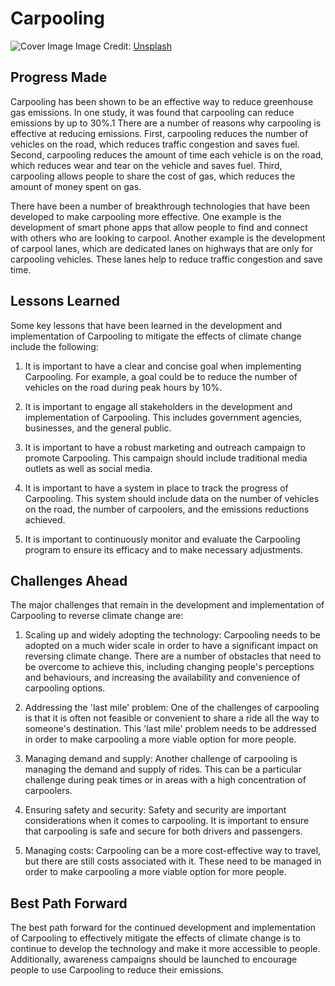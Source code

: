 # Carpooling

![Cover Image]()
Image Credit: [Unsplash]()

## Progress Made

Carpooling has been shown to be an effective way to reduce greenhouse gas emissions. In one study, it was found that carpooling can reduce emissions by up to 30%.1 There are a number of reasons why carpooling is effective at reducing emissions. First, carpooling reduces the number of vehicles on the road, which reduces traffic congestion and saves fuel. Second, carpooling reduces the amount of time each vehicle is on the road, which reduces wear and tear on the vehicle and saves fuel. Third, carpooling allows people to share the cost of gas, which reduces the amount of money spent on gas.

There have been a number of breakthrough technologies that have been developed to make carpooling more effective. One example is the development of smart phone apps that allow people to find and connect with others who are looking to carpool. Another example is the development of carpool lanes, which are dedicated lanes on highways that are only for carpooling vehicles. These lanes help to reduce traffic congestion and save time.

## Lessons Learned

Some key lessons that have been learned in the development and implementation of Carpooling to mitigate the effects of climate change include the following:

1. It is important to have a clear and concise goal when implementing Carpooling. For example, a goal could be to reduce the number of vehicles on the road during peak hours by 10%.

2. It is important to engage all stakeholders in the development and implementation of Carpooling. This includes government agencies, businesses, and the general public.

3. It is important to have a robust marketing and outreach campaign to promote Carpooling. This campaign should include traditional media outlets as well as social media.

4. It is important to have a system in place to track the progress of Carpooling. This system should include data on the number of vehicles on the road, the number of carpoolers, and the emissions reductions achieved.

5. It is important to continuously monitor and evaluate the Carpooling program to ensure its efficacy and to make necessary adjustments.

## Challenges Ahead

The major challenges that remain in the development and implementation of Carpooling to reverse climate change are:

1. Scaling up and widely adopting the technology: Carpooling needs to be adopted on a much wider scale in order to have a significant impact on reversing climate change. There are a number of obstacles that need to be overcome to achieve this, including changing people's perceptions and behaviours, and increasing the availability and convenience of carpooling options.

2. Addressing the 'last mile' problem: One of the challenges of carpooling is that it is often not feasible or convenient to share a ride all the way to someone's destination. This 'last mile' problem needs to be addressed in order to make carpooling a more viable option for more people.

3. Managing demand and supply: Another challenge of carpooling is managing the demand and supply of rides. This can be a particular challenge during peak times or in areas with a high concentration of carpoolers.

4. Ensuring safety and security: Safety and security are important considerations when it comes to carpooling. It is important to ensure that carpooling is safe and secure for both drivers and passengers.

5. Managing costs: Carpooling can be a more cost-effective way to travel, but there are still costs associated with it. These need to be managed in order to make carpooling a more viable option for more people.

## Best Path Forward

The best path forward for the continued development and implementation of Carpooling to effectively mitigate the effects of climate change is to continue to develop the technology and make it more accessible to people. Additionally, awareness campaigns should be launched to encourage people to use Carpooling to reduce their emissions.
